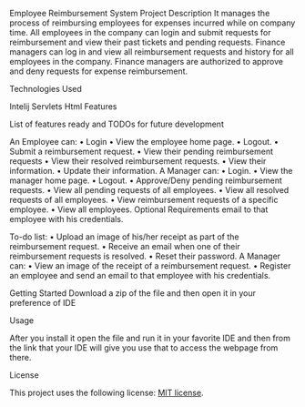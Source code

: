 Employee Reimbursement System
Project Description
It manages the process of reimbursing employees for expenses incurred while on company time. All employees in the company can login and submit requests for reimbursement and view their past tickets and pending requests. Finance managers can log in and view all reimbursement requests and history for all employees in the company. Finance managers are authorized to approve and deny requests for expense reimbursement. 

Technologies Used

  Intelij
  Servlets 
  Html
Features

List of features ready and TODOs for future development

   An Employee can: 
   • Login 
   • View the employee home page.
   • Logout.
   • Submit a reimbursement request. 
   • View their pending reimbursement requests
   • View their resolved reimbursement requests.
   • View their information.
   • Update their information.
   A Manager can:
   • Login.
   • View the manager home page.
   • Logout. 
   • Approve/Deny pending reimbursement requests. 
   • View all pending requests of all employees. 
   • View all resolved requests of all employees. 
   • View reimbursement requests of a specific employee. 
   • View all employees. Optional Requirements email to that employee with his credentials.

To-do list:
• Upload an image of his/her receipt as part of the reimbursement request.
• Receive an email when one of their reimbursement requests is resolved.
• Reset their password. 
A Manager can:
• View an image of the receipt of a reimbursement request. 
• Register an employee and send an email to that employee with his credentials.
   

Getting Started
Download a zip of the file and then open it in your preference of IDE

Usage

After you install it open the file and run it in your favorite IDE and then from the link that your IDE will give you use that to access the webpage from there.

License

This project uses the following license: [MIT license](LICENSE).

